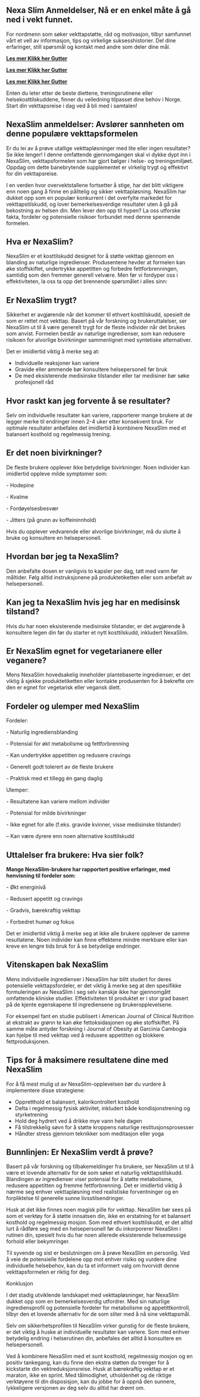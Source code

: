 Nexa Slim Anmeldelser, Nå er en enkel måte å gå ned i vekt funnet.
------------------------------------------------------------------

For nordmenn som søker vekttapstøtte, råd og motivasjon, tilbyr samfunnet vårt et vell av informasjon, tips og virkelige suksesshistorier. Del dine erfaringer, still spørsmål og kontakt med andre som deler dine mål.

**[Les mer Klikk her Gutter](https://groups.google.com/g/news-tech/c/uO3tfQmqLro)**

**[Les mer Klikk her Gutter](https://groups.google.com/g/news-tech/c/uO3tfQmqLro)**

**[Les mer Klikk her Gutter](https://groups.google.com/g/news-tech/c/uO3tfQmqLro)**

Enten du leter etter de beste diettene, treningsrutinene eller helsekosttilskuddene, finner du veiledning tilpasset dine behov i Norge. Start din vekttapsreise i dag ved å bli med i samtalen!

NexaSlim anmeldelser: Avslører sannheten om denne populære vekttapsformelen
---------------------------------------------------------------------------

Er du lei av å prøve utallige vekttapløsninger med lite eller ingen resultater? Se ikke lenger! I denne omfattende gjennomgangen skal vi dykke dypt inn i NexaSlim, vekttapsformelen som har gjort bølger i helse- og treningsmiljøet. Oppdag om dette banebrytende supplementet er virkelig trygt og effektivt for din vekttapsreise.

  
  

I en verden hvor overvektstallene fortsetter å stige, har det blitt viktigere enn noen gang å finne en pålitelig og sikker vekttapløsning. NexaSlim har dukket opp som en populær konkurrent i det overfylte markedet for vekttapstilskudd, og lover bemerkelsesverdige resultater uten å gå på bekostning av helsen din. Men lever den opp til hypen? La oss utforske fakta, fordeler og potensielle risikoer forbundet med denne spennende formelen.

Hva er NexaSlim?
----------------

NexaSlim er et kosttilskudd designet for å støtte vekttap gjennom en blanding av naturlige ingredienser. Produsentene hevder at formelen kan øke stoffskiftet, undertrykke appetitten og forbedre fettforbrenningen, samtidig som den fremmer generell velvære. Men før vi fordyper oss i effektiviteten, la oss ta opp det brennende spørsmålet i alles sinn:

Er NexaSlim trygt?
------------------

Sikkerhet er avgjørende når det kommer til ethvert kosttilskudd, spesielt de som er rettet mot vekttap. Basert på vår forskning og brukeruttalelser, ser NexaSlim ut til å være generelt trygt for de fleste individer når det brukes som anvist. Formelen består av naturlige ingredienser, som kan redusere risikoen for alvorlige bivirkninger sammenlignet med syntetiske alternativer.

Det er imidlertid viktig å merke seg at:

*   Individuelle reaksjoner kan variere
*   Gravide eller ammende bør konsultere helsepersonell før bruk
*   De med eksisterende medisinske tilstander eller tar medisiner bør søke profesjonell råd

  
  

Hvor raskt kan jeg forvente å se resultater?
--------------------------------------------

Selv om individuelle resultater kan variere, rapporterer mange brukere at de legger merke til endringer innen 2-4 uker etter konsekvent bruk. For optimale resultater anbefales det imidlertid å kombinere NexaSlim med et balansert kosthold og regelmessig trening.

**Er det noen bivirkninger?**
-----------------------------

De fleste brukere opplever ikke betydelige bivirkninger. Noen individer kan imidlertid oppleve milde symptomer som:

\- Hodepine

\- Kvalme

\- Fordøyelsesbesvær

\- Jitters (på grunn av koffeininnhold)

  
  

Hvis du opplever vedvarende eller alvorlige bivirkninger, må du slutte å bruke og konsultere en helsepersonell.

**Hvordan bør jeg ta NexaSlim?**
--------------------------------

Den anbefalte dosen er vanligvis to kapsler per dag, tatt med vann før måltider. Følg alltid instruksjonene på produktetiketten eller som anbefalt av helsepersonell.

Kan jeg ta NexaSlim hvis jeg har en medisinsk tilstand?
-------------------------------------------------------

Hvis du har noen eksisterende medisinske tilstander, er det avgjørende å konsultere legen din før du starter et nytt kosttilskudd, inkludert NexaSlim.

Er NexaSlim egnet for vegetarianere eller veganere?
---------------------------------------------------

Mens NexaSlim hovedsakelig inneholder plantebaserte ingredienser, er det viktig å sjekke produktetiketten eller kontakte produsenten for å bekrefte om den er egnet for vegetarisk eller vegansk diett.

Fordeler og ulemper med NexaSlim
--------------------------------

Fordeler:

\- Naturlig ingrediensblanding

\- Potensial for økt metabolisme og fettforbrenning

\- Kan undertrykke appetitten og redusere cravings

\- Generelt godt tolerert av de fleste brukere

\- Praktisk med et tillegg én gang daglig

  
  

Ulemper:

\- Resultatene kan variere mellom individer

\- Potensial for milde bivirkninger

\- Ikke egnet for alle (f.eks. gravide kvinner, visse medisinske tilstander)

– Kan være dyrere enn noen alternative kosttilskudd

Uttalelser fra brukere: Hva sier folk?
--------------------------------------

**Mange NexaSlim-brukere har rapportert positive erfaringer, med henvisning til fordeler som:**

\- Økt energinivå

\- Redusert appetitt og cravings

\- Gradvis, bærekraftig vekttap

\- Forbedret humør og fokus

  
  

Det er imidlertid viktig å merke seg at ikke alle brukere opplever de samme resultatene. Noen individer kan finne effektene mindre merkbare eller kan kreve en lengre tids bruk for å se betydelige endringer.

Vitenskapen bak NexaSlim
------------------------

Mens individuelle ingredienser i NexaSlim har blitt studert for deres potensielle vekttapsfordeler, er det viktig å merke seg at den spesifikke formuleringen av NexaSlim i seg selv kanskje ikke har gjennomgått omfattende kliniske studier. Effektiviteten til produktet er i stor grad basert på de kjente egenskapene til ingrediensene og brukeropplevelsene.

For eksempel fant en studie publisert i American Journal of Clinical Nutrition at ekstrakt av grønn te kan øke fettoksidasjonen og øke stoffskiftet. På samme måte antyder forskning i Journal of Obesity at Garcinia Cambogia kan hjelpe til med vekttap ved å redusere appetitten og blokkere fettproduksjonen.

  
  

Tips for å maksimere resultatene dine med NexaSlim
--------------------------------------------------

For å få mest mulig ut av NexaSlim-opplevelsen bør du vurdere å implementere disse strategiene:

*   Oppretthold et balansert, kalorikontrollert kosthold
*   Delta i regelmessig fysisk aktivitet, inkludert både kondisjonstrening og styrketrening
*   Hold deg hydrert ved å drikke mye vann hele dagen
*   Få tilstrekkelig søvn for å støtte kroppens naturlige restitusjonsprosesser
*   Håndter stress gjennom teknikker som meditasjon eller yoga

  
  

Bunnlinjen: Er NexaSlim verdt å prøve?
--------------------------------------

Basert på vår forskning og tilbakemeldinger fra brukere, ser NexaSlim ut til å være et lovende alternativ for de som søker et naturlig vekttapstilskudd. Blandingen av ingredienser viser potensial for å støtte metabolisme, redusere appetitten og fremme fettforbrenning. Det er imidlertid viktig å nærme seg enhver vekttapløsning med realistiske forventninger og en forpliktelse til generelle sunne livsstilsendringer.

Husk at det ikke finnes noen magisk pille for vekttap. NexaSlim bør sees på som et verktøy for å støtte innsatsen din, ikke en erstatning for et balansert kosthold og regelmessig mosjon. Som med ethvert kosttilskudd, er det alltid lurt å rådføre seg med en helsepersonell før du inkorporerer NexaSlim i rutinen din, spesielt hvis du har noen allerede eksisterende helsemessige forhold eller bekymringer.

Til syvende og sist er beslutningen om å prøve NexaSlim en personlig. Ved å veie de potensielle fordelene opp mot enhver risiko og vurdere dine individuelle helsebehov, kan du ta et informert valg om hvorvidt denne vekttapsformelen er riktig for deg.

Konklusjon

I det stadig utviklende landskapet med vekttapløsninger, har NexaSlim dukket opp som en bemerkelsesverdig utfordrer. Med sin naturlige ingrediensprofil og potensielle fordeler for metabolisme og appetittkontroll, tilbyr den et lovende alternativ for de som sliter med å nå sine vekttapsmål.

Selv om sikkerhetsprofilen til NexaSlim virker gunstig for de fleste brukere, er det viktig å huske at individuelle resultater kan variere. Som med enhver betydelig endring i helserutinen din, anbefales det alltid å konsultere en helsepersonell.

  
  

Ved å kombinere NexaSlim med et sunt kosthold, regelmessig mosjon og en positiv tankegang, kan du finne den ekstra støtten du trenger for å kickstarte din vektreduksjonsreise. Husk at bærekraftig vekttap er et maraton, ikke en sprint. Med tålmodighet, utholdenhet og de riktige verktøyene til din disposisjon, kan du jobbe for å oppnå den sunnere, lykkeligere versjonen av deg selv du alltid har drømt om.
